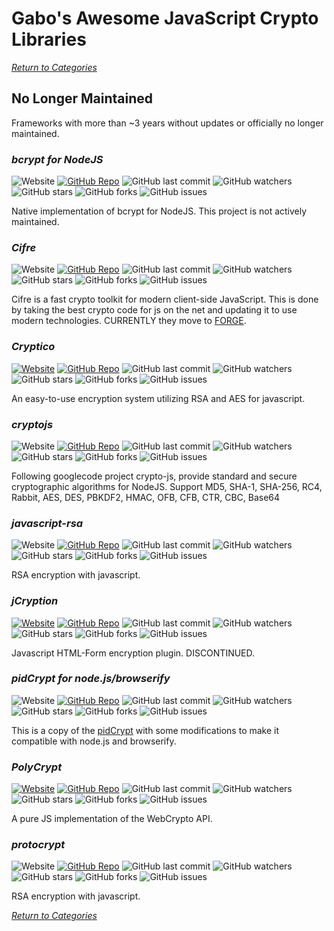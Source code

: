 # Gabo's Awesome JavaScript Crypto Libraries

[_Return to Categories_](../README.md)


## No Longer Maintained

Frameworks with more than ~3 years without updates or officially no
longer maintained.


### _bcrypt for NodeJS_

![Website](https://img.shields.io/badge/WebSite-Off-red.svg?style=flat-square&maxAge=5184000)
[![GitHub Repo](https://img.shields.io/badge/github-repo-brightgreen.svg?style=flat-square&maxAge=5184000)](https://github.com/shaneGirish/bcrypt-nodejs)
![GitHub last commit](https://img.shields.io/github/last-commit/shaneGirish/bcrypt-nodejs.svg?style=flat-square&maxAge=5184000)
![GitHub watchers](https://img.shields.io/github/watchers/shaneGirish/bcrypt-nodejs.svg?style=flat-square&maxAge=5184000)
![GitHub stars](https://img.shields.io/github/stars/shaneGirish/bcrypt-nodejs.svg?style=flat-square&maxAge=5184000)
![GitHub forks](https://img.shields.io/github/forks/shaneGirish/bcrypt-nodejs.svg?style=flat-square&maxAge=5184000)
![GitHub issues](https://img.shields.io/github/issues/shaneGirish/bcrypt-nodejs.svg?style=flat-square&maxAge=5184000)

Native implementation of bcrypt for NodeJS. This project is not actively
maintained.


### _Cifre_

![Website](https://img.shields.io/badge/WebSite-Off-red.svg?style=flat-square&maxAge=5184000)
[![GitHub Repo](https://img.shields.io/badge/github-repo-brightgreen.svg?style=flat-square&maxAge=5184000)](https://github.com/hookflash/obsolete.cifre)
![GitHub last commit](https://img.shields.io/github/last-commit/hookflash/obsolete.cifre.svg?style=flat-square&maxAge=5184000)
![GitHub watchers](https://img.shields.io/github/watchers/hookflash/obsolete.cifre.svg?style=flat-square&maxAge=5184000)
![GitHub stars](https://img.shields.io/github/stars/hookflash/obsolete.cifre.svg?style=flat-square&maxAge=5184000)
![GitHub forks](https://img.shields.io/github/forks/hookflash/obsolete.cifre.svg?style=flat-square&maxAge=5184000)
![GitHub issues](https://img.shields.io/github/issues/hookflash/obsolete.cifre.svg?style=flat-square&maxAge=5184000)

Cifre is a fast crypto toolkit for modern client-side JavaScript. This
is done by taking the best crypto code for js on the net and updating it
to use modern technologies. CURRENTLY they move to
[FORGE](#forge---official-site).


### _Cryptico_

[![Website](https://img.shields.io/badge/WebSite-On-brightgreen.svg?style=flat-square&maxAge=5184000)](http://wwwtyro.github.io/cryptico)
[![GitHub Repo](https://img.shields.io/badge/github-repo-brightgreen.svg?style=flat-square&maxAge=5184000)](https://github.com/wwwtyro/cryptico)
![GitHub last commit](https://img.shields.io/github/last-commit/wwwtyro/cryptico.svg?style=flat-square&maxAge=5184000)
![GitHub watchers](https://img.shields.io/github/watchers/wwwtyro/cryptico.svg?style=flat-square&maxAge=5184000)
![GitHub stars](https://img.shields.io/github/stars/wwwtyro/cryptico.svg?style=flat-square&maxAge=5184000)
![GitHub forks](https://img.shields.io/github/forks/wwwtyro/cryptico.svg?style=flat-square&maxAge=5184000)
![GitHub issues](https://img.shields.io/github/issues/wwwtyro/cryptico.svg?style=flat-square&maxAge=5184000)

An easy-to-use encryption system utilizing RSA and AES for javascript.


### _cryptojs_

![Website](https://img.shields.io/badge/WebSite-Off-red.svg?style=flat-square&maxAge=5184000)
[![GitHub Repo](https://img.shields.io/badge/github-repo-brightgreen.svg?style=flat-square&maxAge=5184000)](https://github.com/gwjjeff/cryptojs)
![GitHub last commit](https://img.shields.io/github/last-commit/gwjjeff/cryptojs.svg?style=flat-square&maxAge=5184000)
![GitHub watchers](https://img.shields.io/github/watchers/gwjjeff/cryptojs.svg?style=flat-square&maxAge=5184000)
![GitHub stars](https://img.shields.io/github/stars/gwjjeff/cryptojs.svg?style=flat-square&maxAge=5184000)
![GitHub forks](https://img.shields.io/github/forks/gwjjeff/cryptojs.svg?style=flat-square&maxAge=5184000)
![GitHub issues](https://img.shields.io/github/issues/gwjjeff/cryptojs.svg?style=flat-square&maxAge=5184000)

Following googlecode project crypto-js, provide standard and secure
cryptographic algorithms for NodeJS. Support MD5, SHA-1, SHA-256, RC4,
Rabbit, AES, DES, PBKDF2, HMAC, OFB, CFB, CTR, CBC, Base64


### _javascript-rsa_

![Website](https://img.shields.io/badge/WebSite-Off-red.svg?style=flat-square&maxAge=5184000)
[![GitHub Repo](https://img.shields.io/badge/github-repo-brightgreen.svg?style=flat-square&maxAge=5184000)](https://github.com/ziyan/javascript-rsa)
![GitHub last commit](https://img.shields.io/github/last-commit/ziyan/javascript-rsa.svg?style=flat-square&maxAge=5184000)
![GitHub watchers](https://img.shields.io/github/watchers/ziyan/javascript-rsa.svg?style=flat-square&maxAge=5184000)
![GitHub stars](https://img.shields.io/github/stars/ziyan/javascript-rsa.svg?style=flat-square&maxAge=5184000)
![GitHub forks](https://img.shields.io/github/forks/ziyan/javascript-rsa.svg?style=flat-square&maxAge=5184000)
![GitHub issues](https://img.shields.io/github/issues/ziyan/javascript-rsa.svg?style=flat-square&maxAge=5184000)

RSA encryption with javascript.


### _jCryption_

[![Website](https://img.shields.io/badge/WebSite-On-brightgreen.svg?style=flat-square&maxAge=5184000)](http://www.jcryption.org)
[![GitHub Repo](https://img.shields.io/badge/github-repo-brightgreen.svg?style=flat-square&maxAge=5184000)](https://github.com/HazAT/jCryption)
![GitHub last commit](https://img.shields.io/github/last-commit/HazAT/jCryption.svg?style=flat-square&maxAge=5184000)
![GitHub watchers](https://img.shields.io/github/watchers/HazAT/jCryption.svg?style=flat-square&maxAge=5184000)
![GitHub stars](https://img.shields.io/github/stars/HazAT/jCryption.svg?style=flat-square&maxAge=5184000)
![GitHub forks](https://img.shields.io/github/forks/HazAT/jCryption.svg?style=flat-square&maxAge=5184000)
![GitHub issues](https://img.shields.io/github/issues/HazAT/jCryption.svg?style=flat-square&maxAge=5184000)

Javascript HTML-Form encryption plugin. DISCONTINUED.


### _pidCrypt for node.js/browserify_

![Website](https://img.shields.io/badge/WebSite-Off-red.svg?style=flat-square&maxAge=5184000)
[![GitHub Repo](https://img.shields.io/badge/github-repo-brightgreen.svg?style=flat-square&maxAge=5184000)](https://github.com/nikvdp/pidcrypt)
![GitHub last commit](https://img.shields.io/github/last-commit/nikvdp/pidcrypt.svg?style=flat-square&maxAge=5184000)
![GitHub watchers](https://img.shields.io/github/watchers/nikvdp/pidcrypt.svg?style=flat-square&maxAge=5184000)
![GitHub stars](https://img.shields.io/github/stars/nikvdp/pidcrypt.svg?style=flat-square&maxAge=5184000)
![GitHub forks](https://img.shields.io/github/forks/nikvdp/pidcrypt.svg?style=flat-square&maxAge=5184000)
![GitHub issues](https://img.shields.io/github/issues/nikvdp/pidcrypt.svg?style=flat-square&maxAge=5184000)

This is a copy of the [pidCrypt](#pidCrypt) with some modifications to
make it compatible with node.js and browserify.


### _PolyCrypt_

[![Website](https://img.shields.io/badge/WebSite-On-brightgreen.svg?style=flat-square&maxAge=5184000)](http://polycrypt.net)
[![GitHub Repo](https://img.shields.io/badge/github-repo-brightgreen.svg?style=flat-square&maxAge=5184000)](https://github.com/polycrypt/polycrypt)
![GitHub last commit](https://img.shields.io/github/last-commit/polycrypt/polycrypt.svg?style=flat-square&maxAge=5184000)
![GitHub watchers](https://img.shields.io/github/watchers/polycrypt/polycrypt.svg?style=flat-square&maxAge=5184000)
![GitHub stars](https://img.shields.io/github/stars/polycrypt/polycrypt.svg?style=flat-square&maxAge=5184000)
![GitHub forks](https://img.shields.io/github/forks/polycrypt/polycrypt.svg?style=flat-square&maxAge=5184000)
![GitHub issues](https://img.shields.io/github/issues/polycrypt/polycrypt.svg?style=flat-square&maxAge=5184000)

A pure JS implementation of the WebCrypto API.


### _protocrypt_

![Website](https://img.shields.io/badge/WebSite-Off-red.svg?style=flat-square&maxAge=5184000)
[![GitHub Repo](https://img.shields.io/badge/github-repo-brightgreen.svg?style=flat-square&maxAge=5184000)](https://github.com/starpeak/protocrypt)
![GitHub last commit](https://img.shields.io/github/last-commit/starpeak/protocrypt.svg?style=flat-square&maxAge=5184000)
![GitHub watchers](https://img.shields.io/github/watchers/starpeak/protocrypt.svg?style=flat-square&maxAge=5184000)
![GitHub stars](https://img.shields.io/github/stars/starpeak/protocrypt.svg?style=flat-square&maxAge=5184000)
![GitHub forks](https://img.shields.io/github/forks/starpeak/protocrypt.svg?style=flat-square&maxAge=5184000)
![GitHub issues](https://img.shields.io/github/issues/starpeak/protocrypt.svg?style=flat-square&maxAge=5184000)

RSA encryption with javascript.



[_Return to Categories_](../README.md)
